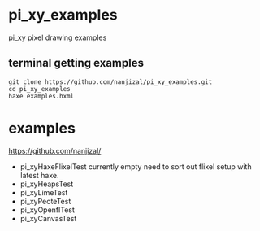 # pi_xy_examples  
[pi_xy](https://github.com/nanjizal/pi_xy/) pixel drawing examples  
  
## terminal getting examples  
```git clone https://github.com/nanjizal/pi_xy_examples.git```  
```cd pi_xy_examples```  
```haxe examples.hxml```  
  
# examples  
https://github.com/nanjizal/

- pi_xyHaxeFlixelTest  currently empty need to sort out flixel setup with latest haxe.  
- pi_xyHeapsTest  
- pi_xyLimeTest  
- pi_xyPeoteTest  
- pi_xyOpenflTest  
- pi_xyCanvasTest  
  